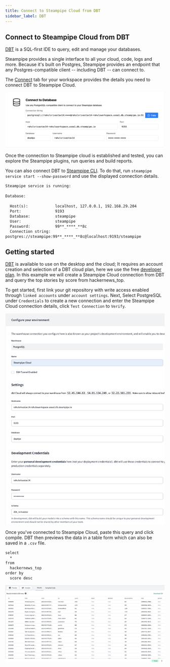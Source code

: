```yaml
---
title: Connect to Steampipe Cloud from DBT
sidebar_label: DBT
---
```

## Connect to Steampipe Cloud from DBT

[DBT](https://www.getdbt.com/) is a SQL-first IDE to query, edit and manage your databases.

Steampipe provides a single interface to all your cloud, code, logs and more. Because it's built on Postgres, Steampipe provides an endpoint that any Postgres-compatible client -- including DBT -- can connect to.

The [Connect](/docs/cloud/integrations/overview) tab for your workspace provides the details you need to connect DBT to Steampipe Cloud.

<div style={{"marginTop":"1em", "marginBottom":"1em", "width":"90%"}}>
<img src="/images/docs/cloud/steampipe-cloud-connect-details.jpg" />
</div>

Once the connection to Steampipe cloud is established and tested, you can explore the Steampipe plugins, run queries and build reports.

You can also connect DBT to [Steampipe CLI](https://steampipe.io/downloads). To do that, run `steampipe service start --show-password` and use the displayed connection details.

```
Steampipe service is running:

Database:

  Host(s):            localhost, 127.0.0.1, 192.168.29.204
  Port:               9193
  Database:           steampipe
  User:               steampipe
  Password:           99**_****_**8c
  Connection string:  postgres://steampipe:99**_****_**8c@localhost:9193/steampipe
  ```

## Getting started

[DBT](https://docs.getdbt.com/docs/get-started/getting-started/overview) is available to use on the desktop and the cloud; It requires an account creation and selection of a DBT cloud plan, here we use the free [developer plan](https://www.getdbt.com/pricing/). In this example we will create a Steampipe Cloud connection from DBT and query the top stories by score from hackernews_top.

To get started, first link your git repository with write access enabled through `linked accounts` under `account settings`. Next, Select PostgreSQL under `Credentials` to create a new connection and enter the Steampipe Cloud connection details, click `Test Connection` to `Verify`.

<div style={{"marginTop":"1em", "marginBottom":"1em", "width":"90%"}}>
<img src="/images/docs/cloud/dbt-pg-connect.png" />
</div>

Once you've connected to Steampipe Cloud, paste this query and click compile. DBT then previews the data in a table form which can also be saved in a `.csv` file.

```
select
  *
from
  hackernews_top
order by
  score desc
  ```

<div style={{"marginTop":"1em", "marginBottom":"1em", "width":"90%"}}>
<img src="/images/docs/cloud/dbt-query-data-preview.png" />
</div>